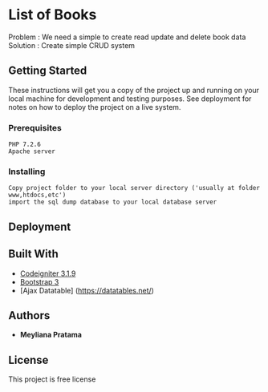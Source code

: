 # List of Books

Problem : We need a simple to create read update and delete book data
Solution : Create simple CRUD system



## Getting Started

These instructions will get you a copy of the project up and running on your local machine for development and testing purposes. See deployment for notes on how to deploy the project on a live system.

### Prerequisites

```
PHP 7.2.6
Apache server
```
### Installing

```
Copy project folder to your local server directory ('usually at folder www,htdocs,etc')
import the sql dump database to your local database server

```

## Deployment

## Built With

* [Codeigniter 3.1.9](https://www.codeigniter.com/)
* [Bootstrap 3](https://getbootstrap.com/)
* [Ajax Datatable] (https://datatables.net/)


## Authors

* **Meyliana Pratama**

## License

This project is free license

